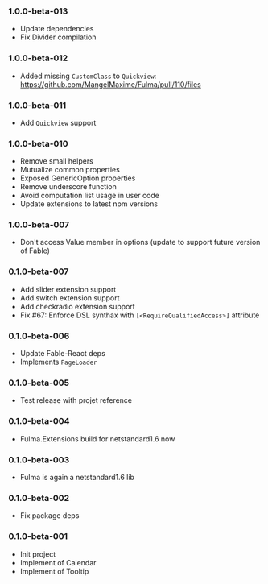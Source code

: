 ### 1.0.0-beta-013

* Update dependencies
* Fix Divider compilation

### 1.0.0-beta-012

* Added missing `CustomClass` to `Quickview`: https://github.com/MangelMaxime/Fulma/pull/110/files

### 1.0.0-beta-011

* Add `Quickview` support

### 1.0.0-beta-010

* Remove small helpers
* Mutualize common properties
* Exposed GenericOption properties
* Remove underscore function
* Avoid computation list usage in user code
* Update extensions to latest npm versions

### 1.0.0-beta-007

* Don't access Value member in options (update to support future version of Fable)

### 0.1.0-beta-007

* Add slider extension support
* Add switch extension support
* Add checkradio extension support
* Fix #67: Enforce DSL synthax with `[<RequireQualifiedAccess>]` attribute

### 0.1.0-beta-006

* Update Fable-React deps
* Implements `PageLoader`

### 0.1.0-beta-005

* Test release with projet reference

### 0.1.0-beta-004

* Fulma.Extensions build for netstandard1.6 now

### 0.1.0-beta-003

* Fulma is again a netstandard1.6 lib

### 0.1.0-beta-002

* Fix package deps

### 0.1.0-beta-001

* Init project
* Implement of Calendar
* Implement of Tooltip
